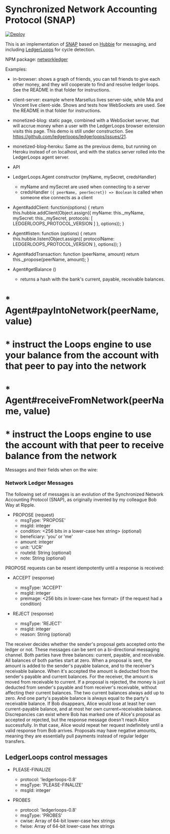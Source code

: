 # Synchronized Network Accounting Protocol (SNAP)

[![Deploy](https://www.herokucdn.com/deploy/button.svg)](https://heroku.com/deploy)

This is an implementation of [SNAP](protocol.md) based on [Hubbie](https://github.com/ledgerloops/hubbie) for messaging, and including [LedgerLoops](https://github.com/ledgerloops/ledgerloops) for cycle detection.

NPM package: [networkledger](https://www.npmjs.com/package/networkledger)

Examples:

* in-browser: shows a graph of friends, you can tell friends to give each other money, and they will cooperate to find and resolve ledger loops. See the README in that folder for instructions.
* client-server: example where Marsellus lives server-side, while Mia and Vincent live client-side. Shows and tests how WebSockets are used. See the README in that folder for instructions.
* monetized-blog: static page, combined with a WebSocket server, that will accrue money when a user with the LedgerLoops browser extension visits this page. This demo is still under construction. See https://github.com/ledgerloops/ledgerloops/issues/21.
* monetized-blog-heroku: Same as the previous demo, but running on Heroku instead of on localhost, and with the statics server rolled into the LedgerLoops agent server.

* API

* LedgerLoops.Agent constructor (myName, mySecret, credsHandler)
  * myName and mySecret are used when connecting to a server
  * credsHandler `({ peerName, peerSecret}) => Boolean` is called when someone else connects as a client

* Agent#addClient: function(options) {
    return this.hubbie.addClient(Object.assign({
      myName: this._myName,
      mySecret: this._mySecret,
      protocols: [ LEDGERLOOPS_PROTOCOL_VERSION ]
    }, options));
  }

* Agent#listen: function (options) {
    return this.hubbie.listen(Object.assign({
      protocolName: LEDGERLOOPS_PROTOCOL_VERSION
    }, options));
  }

* Agent#addTransaction: function (peerName, amount)
    return this._propose(peerName, amount);
  }

* Agent#getBalance ()
  * returns a hash with the bank's current, payable, receivable balances.

# * Agent#payIntoNetwork(peerName, value)
#   * instruct the Loops engine to use your balance from the account with that peer to pay into the network
# 
# * Agent#receiveFromNetwork(peerName, value)
#   * instruct the Loops engine to use the account with that peer to receive balance from the network

Messages and their fields when on the wire:

### Network Ledger Messages
The following set of messages is an evolution of the Synchronized Network Accounting Protocol (SNAP), as originally invented by my colleague Bob Way at Ripple.

* PROPOSE (request)
  * msgType: 'PROPOSE'
  * msgId: integer
  * condition: <256 bits in a lower-case hex string> (optional)
  * beneficiary: 'you' or 'me'
  * amount: integer
  * unit: 'UCR'
  * routeId: String (optional)
  * note: String (optional)

PROPOSE requests can be resent idempotently until a response is received:

* ACCEPT (response)
  * msgType: 'ACCEPT'
  * msgId: integer
  * preimage: <256 bits in lower-case hex format> (if the request had a condition)

* REJECT (response)
  * msgType: 'REJECT'
  * msgId: integer
  * reason: String (optional)

The receiver decides whether the sender's proposal gets accepted onto the ledger or not.
These messages can be sent on a bi-directional messaging channel. Both parties have three balances: current, payable, and receivable.
All balances of both parties start at zero. When a proposal is sent, the amount is added to the sender's payable balance, and to the
receiver's receivable balance. When it's accepted the amount is deducted from the sender's payable and current balances. For the receiver,
the amount is moved from receivable to current. If a proposal is rejected, the money is just deducted from sender's payable and from
receiver's receivable, without affecting their current balances. The two current balances always add up to zero. And one party's payable
balance is always equal to the party's receivable balance.
If Bob disappears, Alice would lose at least her own current-payable balance, and at most her own current+receivable balance.
Discrepancies can exist where Bob has marked one of Alice's proposal as accepted or rejected, but the response message doesn't reach Alice successfully. In that case, Alice would repeat her request indefinitely until a valid response from Bob arrives.
Proposals may have negative amounts, meaning they are essentially pull payments instead of regular ledger transfers.

## LedgerLoops control messages

* PLEASE-FINALIZE
  * protocol: 'ledgerloops-0.8'
  * msgType: 'PLEASE-FINALIZE'
  * msgId: integer

* PROBES
  * protocol: 'ledgerloops-0.8'
  * msgType: 'PROBES'
  * cwise: Array of 64-bit lower-case hex strings
  * fwise: Array of 64-bit lower-case hex strings
